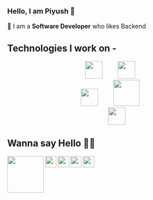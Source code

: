 ### Hello, I am Piyush 👋



🚀 I am a **Software Developer** who likes Backend <br>



## Technologies I work on - 


 <div>
  <p align="center">
  <img width="40" height="40" src="https://cdn.svgporn.com/logos/javascript.svg">
    &nbsp &nbsp &nbsp &nbsp
  <img width="40" height="40" src="https://cdn.svgporn.com/logos/html-5.svg">
    &nbsp &nbsp &nbsp &nbsp
    <br>
  <img width="40" height="40" src="https://cdn.svgporn.com/logos/nodejs-icon.svg">
    &nbsp &nbsp &nbsp &nbsp
  <img height="60" width="60" src="https://cdn.svgporn.com/logos/mongodb.svg">
    &nbsp &nbsp &nbsp &nbsp
    <br>
  <img width="40" height="40" src="https://cdn.svgporn.com/logos/express.svg">
  </p>
</div>



## Wanna say Hello 👋👋


  <a target="_blank" href="https://www.linkedin.com/in/piyushjangid21/">
    <img align="left" width="84px" src="https://cdn.svgporn.com/logos/linkedin.svg" />
  </a>
  <a target="_blank" href="https://twitter.com/piyushjangid21">
    <img align="left" width="26px" src="https://cdn.svgporn.com/logos/twitter.svg" />
  </a>
  
  <a target="_blank" href="https://instagram.com/piyush.21217">
    <img align="left" width="26px" src="https://cdn.svgporn.com/logos/instagram-icon.svg" />
  </a>
 
  <a target="_blank" href="https://www.facebook.com/piyushjangid21">
    <img align="left" width="26px" src="https://cdn.svgporn.com/logos/facebook.svg" />
  </a>
  <a href="mailto:piyushjangid212@gmail.com">
    <img align="left" width="26px" src="https://cdn.svgporn.com/logos/google-gmail.svg" />
  </a>
